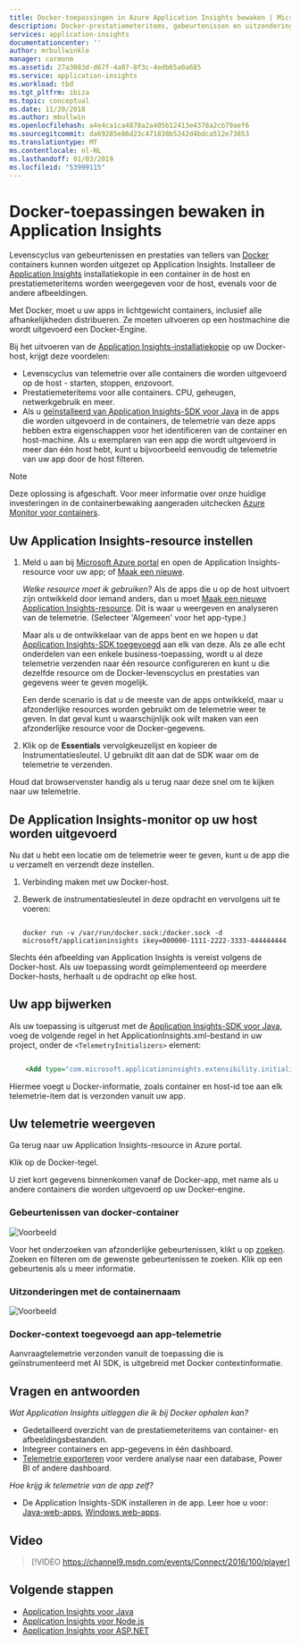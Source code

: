 ```yaml
---
title: Docker-toepassingen in Azure Application Insights bewaken | Microsoft Docs
description: Docker-prestatiemeteritems, gebeurtenissen en uitzonderingen kunnen worden weergegeven op de Application Insights, samen met de telemetrie van de apps in containers.
services: application-insights
documentationcenter: ''
author: mrbullwinkle
manager: carmonm
ms.assetid: 27a3083d-d67f-4a07-8f3c-4edb65a0a685
ms.service: application-insights
ms.workload: tbd
ms.tgt_pltfrm: ibiza
ms.topic: conceptual
ms.date: 11/20/2018
ms.author: mbullwin
ms.openlocfilehash: a4e4ca1ca4878a2a405b12413e4378a2cb79aef6
ms.sourcegitcommit: da69285e86d23c471838b5242d4bdca512e73853
ms.translationtype: MT
ms.contentlocale: nl-NL
ms.lasthandoff: 01/03/2019
ms.locfileid: "53999115"
---
```

# <a name="monitor-docker-applications-in-application-insights"></a>Docker-toepassingen bewaken in Application Insights

Levenscyclus van gebeurtenissen en prestaties van tellers van [Docker](https://www.docker.com/) containers kunnen worden uitgezet op Application Insights. Installeer de [Application Insights](https://hub.docker.com/r/microsoft/applicationinsights/) installatiekopie in een container in de host en prestatiemeteritems worden weergegeven voor de host, evenals voor de andere afbeeldingen.

Met Docker, moet u uw apps in lichtgewicht containers, inclusief alle afhankelijkheden distribueren. Ze moeten uitvoeren op een hostmachine die wordt uitgevoerd een Docker-Engine.

Bij het uitvoeren van de [Application Insights-installatiekopie](https://hub.docker.com/r/microsoft/applicationinsights/) op uw Docker-host, krijgt deze voordelen:

* Levenscyclus van telemetrie over alle containers die worden uitgevoerd op de host - starten, stoppen, enzovoort.
* Prestatiemeteritems voor alle containers. CPU, geheugen, netwerkgebruik en meer.
* Als u [geïnstalleerd van Application Insights-SDK voor Java](../../azure-monitor/app/java-live.md) in de apps die worden uitgevoerd in de containers, de telemetrie van deze apps hebben extra eigenschappen voor het identificeren van de container en host-machine. Als u exemplaren van een app die wordt uitgevoerd in meer dan één host hebt, kunt u bijvoorbeeld eenvoudig de telemetrie van uw app door de host filteren.

> [!NOTE]
> Deze oplossing is afgeschaft. Voor meer informatie over onze huidige investeringen in de containerbewaking aangeraden uitchecken [Azure Monitor voor containers](https://docs.microsoft.com/azure/azure-monitor/insights/container-insights-overview).

## <a name="set-up-your-application-insights-resource"></a>Uw Application Insights-resource instellen

1. Meld u aan bij [Microsoft Azure portal](https://azure.com) en open de Application Insights-resource voor uw app; of [Maak een nieuwe](../../application-insights/app-insights-create-new-resource.md). 
   
    *Welke resource moet ik gebruiken?* Als de apps die u op de host uitvoert zijn ontwikkeld door iemand anders, dan u moet [Maak een nieuwe Application Insights-resource](../../application-insights/app-insights-create-new-resource.md). Dit is waar u weergeven en analyseren van de telemetrie. (Selecteer 'Algemeen' voor het app-type.)
   
    Maar als u de ontwikkelaar van de apps bent en we hopen u dat [Application Insights-SDK toegevoegd](../../azure-monitor/app/java-live.md) aan elk van deze. Als ze alle echt onderdelen van een enkele business-toepassing, wordt u al deze telemetrie verzenden naar één resource configureren en kunt u die dezelfde resource om de Docker-levenscyclus en prestaties van gegevens weer te geven mogelijk. 
   
    Een derde scenario is dat u de meeste van de apps ontwikkeld, maar u afzonderlijke resources worden gebruikt om de telemetrie weer te geven. In dat geval kunt u waarschijnlijk ook wilt maken van een afzonderlijke resource voor de Docker-gegevens.

2. Klik op de **Essentials** vervolgkeuzelijst en kopieer de Instrumentatiesleutel. U gebruikt dit aan dat de SDK waar om de telemetrie te verzenden.

Houd dat browservenster handig als u terug naar deze snel om te kijken naar uw telemetrie.

## <a name="run-the-application-insights-monitor-on-your-host"></a>De Application Insights-monitor op uw host worden uitgevoerd

Nu dat u hebt een locatie om de telemetrie weer te geven, kunt u de app die u verzamelt en verzendt deze instellen.

1. Verbinding maken met uw Docker-host.
2. Bewerk de instrumentatiesleutel in deze opdracht en vervolgens uit te voeren:
   
   ```
   
   docker run -v /var/run/docker.sock:/docker.sock -d microsoft/applicationinsights ikey=000000-1111-2222-3333-444444444
   ```

Slechts één afbeelding van Application Insights is vereist volgens de Docker-host. Als uw toepassing wordt geïmplementeerd op meerdere Docker-hosts, herhaalt u de opdracht op elke host.

## <a name="update-your-app"></a>Uw app bijwerken
Als uw toepassing is uitgerust met de [Application Insights-SDK voor Java](../../azure-monitor/app/java-get-started.md), voeg de volgende regel in het ApplicationInsights.xml-bestand in uw project, onder de `<TelemetryInitializers>` element:

```xml

    <Add type="com.microsoft.applicationinsights.extensibility.initializer.docker.DockerContextInitializer"/> 
```

Hiermee voegt u Docker-informatie, zoals container en host-id toe aan elk telemetrie-item dat is verzonden vanuit uw app.

## <a name="view-your-telemetry"></a>Uw telemetrie weergeven
Ga terug naar uw Application Insights-resource in Azure portal.

Klik op de Docker-tegel.

U ziet kort gegevens binnenkomen vanaf de Docker-app, met name als u andere containers die worden uitgevoerd op uw Docker-engine.

### <a name="docker-container-events"></a>Gebeurtenissen van docker-container
![Voorbeeld](./media/docker/13.png)

Voor het onderzoeken van afzonderlijke gebeurtenissen, klikt u op [zoeken](../../azure-monitor/app/diagnostic-search.md). Zoeken en filteren om de gewenste gebeurtenissen te zoeken. Klik op een gebeurtenis als u meer informatie.

### <a name="exceptions-by-container-name"></a>Uitzonderingen met de containernaam
![Voorbeeld](./media/docker/14.png)

### <a name="docker-context-added-to-app-telemetry"></a>Docker-context toegevoegd aan app-telemetrie
Aanvraagtelemetrie verzonden vanuit de toepassing die is geïnstrumenteerd met AI SDK, is uitgebreid met Docker contextinformatie.

## <a name="q--a"></a>Vragen en antwoorden
*Wat Application Insights uitleggen die ik bij Docker ophalen kan?*

* Gedetailleerd overzicht van de prestatiemeteritems van container- en afbeeldingsbestanden.
* Integreer containers en app-gegevens in één dashboard.
* [Telemetrie exporteren](export-telemetry.md) voor verdere analyse naar een database, Power BI of andere dashboard.

*Hoe krijg ik telemetrie van de app zelf?*

* De Application Insights-SDK installeren in de app. Leer hoe u voor: [Java-web-apps](../../azure-monitor/app/java-get-started.md), [Windows web-apps](../../azure-monitor/app/asp-net.md).

## <a name="video"></a>Video

> [!VIDEO https://channel9.msdn.com/events/Connect/2016/100/player]

## <a name="next-steps"></a>Volgende stappen

* [Application Insights voor Java](../../azure-monitor/app/java-get-started.md)
* [Application Insights voor Node.js](../../azure-monitor/app/nodejs.md)
* [Application Insights voor ASP.NET](../../azure-monitor/app/asp-net.md)

